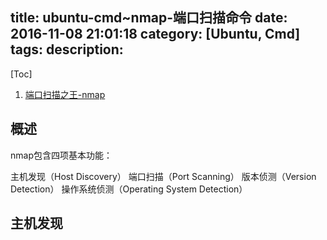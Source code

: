 title: ubuntu-cmd~nmap-端口扫描命令
date: 2016-11-08 21:01:18
category: [Ubuntu, Cmd]
tags:
description:
---
[Toc]

1. [端口扫描之王-nmap](http://www.cnblogs.com/st-leslie/p/5115280.html)

## 概述

nmap包含四项基本功能：

主机发现（Host Discovery）
端口扫描（Port Scanning）
版本侦测（Version Detection）
操作系统侦测（Operating System Detection）

## 主机发现

